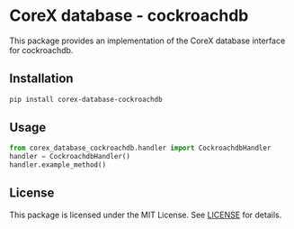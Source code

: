 # CoreX database - cockroachdb

This package provides an implementation of the CoreX database interface for cockroachdb.

## Installation
~~~bash
pip install corex-database-cockroachdb
~~~

## Usage
~~~python
from corex_database_cockroachdb.handler import CockroachdbHandler
handler = CockroachdbHandler()
handler.example_method()
~~~

## License
This package is licensed under the MIT License. See [LICENSE](../LICENSE) for details.
